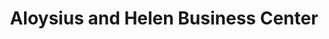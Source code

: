 ---
title: "Aloysius and Helen Business Center"
url: /zwedru/aloysius-and-helen-business-center/
shop: Lebensmittel
---